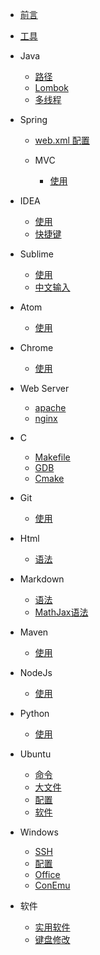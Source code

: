 * [前言](README.md)

* [工具](tools/README.md)

* Java
  - [路径](java/路径.md)
  - [Lombok](java/Lombok.md)
  - [多线程](java/多线程.md)

* Spring
  - [web.xml 配置](spring/web-xml-配置.md)
  - MVC

    + [使用](spring/mvc/README.md)

* IDEA
  - [使用](idea/README.md)
  - [快捷键](idea/快捷键.md)

* Sublime
  - [使用](sublime/README.md)
  - [中文输入](sublime/中文输入.md)

* Atom
  - [使用](atom/README.md)

* Chrome
  - [使用](chrome/README.md)

* Web Server
  - [apache](server/apache.md)
  - [nginx](server/nginx.md)

* C
  - [Makefile](c/Makefile.md)
  - [GDB](c/GDB.md)
  - [Cmake](c/Cmake.md)

* Git
  - [使用](git/README.md)

* Html
  - [语法](html/README.md)

* Markdown
  - [语法](markdown/语法.md)
  - [MathJax语法](markdown/mathjax.md)

* Maven
  - [使用](maven/README.md)

* NodeJs
  - [使用](nodejs/README.md)

* Python
  - [使用](python/README.md)

* Ubuntu
  - [命令](ubuntu/命令.md)
  - [大文件](ubuntu/大文件.md)
  - [配置](ubuntu/配置.md)
  - [软件](ubuntu/软件.md)

* Windows
  - [SSH](windows/ssh.md)
  - [配置](windows/配置.md)
  - [Office](windows/office.md)
  - [ConEmu](windows/ConEmu.md)

* 软件
  - [实用软件](软件/README.md)
  - [键盘修改](软件/键盘修改.md)
